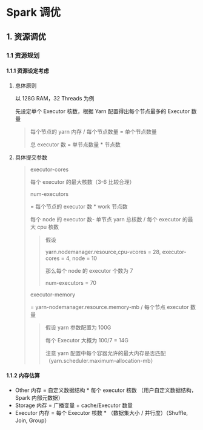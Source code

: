 # Spark 调优

## 1. 资源调优

### 1.1 资源规划

#### 1.1.1 资源设定考虑

1. 总体原则

    以 128G RAM，32 Threads 为例

    先设定单个 Executor 核数，根据 Yarn 配置得出每个节点最多的 Executor 数量

    > 每个节点的 yarn 内存 / 每个节点数量 = 单个节点数量
    >
    > 总 executor 数 = 单节点数量 * 节点数

2. 具体提交参数

    > executor-cores
    >
    > 每个 executor 的最大核数（3-6 比较合理）
    >
    > num-executors
    >
    > = 每个节点的 executor 数 * work 节点数
    >
    > 每个 node 的 executor 数- 单节点 yarn 总核数 / 每个 executor 的最大 cpu 核数
    >
    > > 假设
    > >
    > > yarn.nodemanager.resource,cpu-vcores = 28, executor-cores = 4, node = 10
    > >
    > > 那么每个 node 的 executor 个数为 7
    > >
    > > num-executors = 70
    >
    > executor-memory
    >
    > = yarn-nodemanager.resource.memory-mb / 每个节点 executor 数量
    >
    > > 假设 yarn 参数配置为 100G
    > >
    > > 每个 Executor 大概为 100/7 = 14G
    > >
    > > 注意 yarn 配置中每个容器允许的最大内存是否匹配（yarn.scheduler.maximum-allocation-mb）

#### 1.1.2 内存估算

- Other 内存 = 自定义数据结构 * 每个 executor 核数 （用户自定义数据结构， Spark 内部元数据）
- Storage 内存 = 广播变量 + cache/Executor 数量
- Executor 内存 = 每个 Executor 核数 * （数据集大小  /  并行度）（Shuffle, Join, Group）